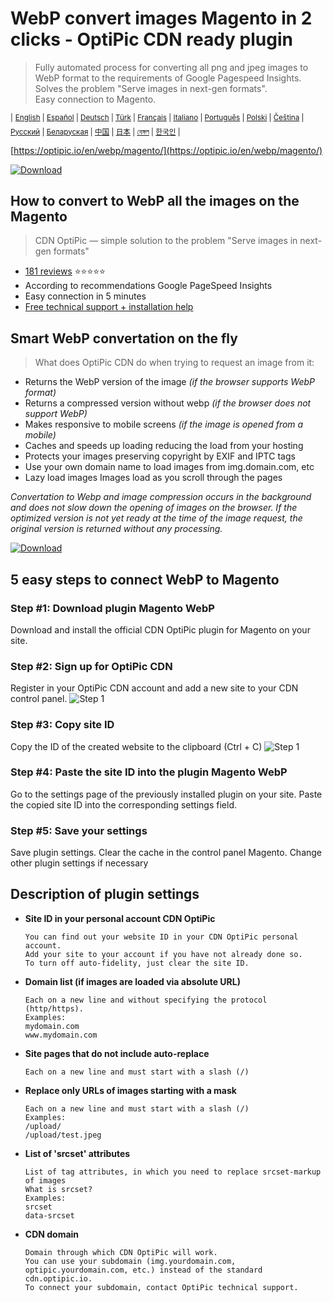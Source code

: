 # WebP convert images Magento in 2 clicks - OptiPic CDN ready plugin

> Fully automated process for converting all png and jpeg images to WebP format to the requirements of Google Pagespeed Insights.  
> Solves the problem "Serve images in next-gen formats".  
> Easy connection to Magento. 

<sup>|</sup>
<sup>[English](https://optipic.io/en/webp/magento/) | </sup>
<sup>[Español](https://optipic.io/es/webp/magento/) | </sup>
<sup>[Deutsch](https://optipic.io/de/webp/magento/) | </sup>
<sup>[Türk](https://optipic.io/tr/webp/magento/) | </sup>
<sup>[Français](https://optipic.io/fr/webp/magento/) | </sup>
<sup>[Italiano](https://optipic.io/it/webp/magento/) | </sup>
<sup>[Português](https://optipic.io/pt/webp/magento/) | </sup>
<sup>[Polski](https://optipic.io/pl/webp/magento/) | </sup>
<sup>[Čeština](https://optipic.io/cz/webp/magento/) | </sup>
<sup>[Русский](https://optipic.io/ru/webp/magento/) | </sup>
<sup>[Беларуская](https://optipic.io/by/webp/magento/) | </sup>
<sup>[中国](https://optipic.io/cn/webp/magento/) | </sup>
<sup>[日本](https://optipic.io/jp/webp/magento/) | </sup>
<sup>[বেঙ্গল](https://optipic.io/bn/webp/magento/) | </sup>
<sup>[한국인](https://optipic.io/ko/webp/magento/) | </sup>

[https://optipic.io/en/webp/magento/](https://optipic.io/en/webp/magento/)

[![Download](https://optipic.io/images/download-button.png)](https://github.com/optipic-io/optipic-magento/releases/download/v1.19.0/Optipic.zip)

## How to convert to WebP all the images on the Magento 
> CDN OptiPic — simple solution to the problem "Serve images in next-gen formats"

- [181 reviews](https://optipic.io/en/cdn/reviews/) ⭐⭐⭐⭐⭐
- According to recommendations Google PageSpeed Insights
- Easy connection in 5 minutes
- [Free technical support + installation help](https://optipic.io/get-free-help/?cdn=1)

## Smart WebP convertation on the fly
> What does OptiPic CDN do when trying to request an image from it:

- Returns the WebP version of the image *(if the browser supports WebP format)*
- Returns a compressed version without webp *(if the browser does not support WebP)*
- Makes responsive to mobile screens *(if the image is opened from a mobile)*
- Caches and speeds up loading reducing the load from your hosting
- Protects your images preserving copyright by EXIF and IPTC tags
- Use your own domain name to load images from img.domain.com, etc
- Lazy load images Images load as you scroll through the pages

*Convertation to Webp and image compression occurs in the background and does not slow down the opening of images on the browser.
If the optimized version is not yet ready at the time of the image request, the original version is returned without any processing.*

[![Download](https://optipic.io/images/download-button.png)](https://github.com/optipic-io/optipic-magento/releases/download/v1.19.0/Optipic.zip)


## 5 easy steps to connect WebP to Magento

### Step #1: Download plugin Magento WebP
Download and install the official CDN OptiPic plugin for Magento on your site.

### Step #2: Sign up for OptiPic CDN
Register in your OptiPic CDN account and add a new site to your CDN control panel.
![Step 1](https://optipic.io/img/cdn/install-instruction/en/step-2.png)

### Step #3: Copy site ID
Copy the ID of the created website to the clipboard (Ctrl + C)
![Step 1](https://optipic.io/img/cdn/install-instruction/en/step-3.png)

### Step #4: Paste the site ID into the plugin Magento WebP
Go to the settings page of the previously installed plugin on your site.
Paste the copied site ID into the corresponding settings field.

### Step #5: Save your settings
Save plugin settings. Clear the cache in the control panel Magento.
Change other plugin settings if necessary

## Description of plugin settings

- **Site ID in your personal account CDN OptiPic**
  ```
  You can find out your website ID in your CDN OptiPic personal account. 
  Add your site to your account if you have not already done so. 
  To turn off auto-fidelity, just clear the site ID.
  ```

* **Domain list (if images are loaded via absolute URL)**
  ```
  Each on a new line and without specifying the protocol (http/https).
  Examples:
  mydomain.com
  www.mydomain.com
  ```

* **Site pages that do not include auto-replace**
  ```
  Each on a new line and must start with a slash (/)
  ```

* **Replace only URLs of images starting with a mask**
  ```
  Each on a new line and must start with a slash (/)
  Examples:
  /upload/
  /upload/test.jpeg
  ```

* **List of 'srcset' attributes**
  ```
  List of tag attributes, in which you need to replace srcset-markup of images
  What is srcset? 
  Examples: 
  srcset 
  data-srcset 
  ```

* **CDN domain**
  ```
  Domain through which CDN OptiPic will work. 
  You can use your subdomain (img.yourdomain.com, optipic.yourdomain.com, etc.) instead of the standard cdn.optipic.io. 
  To connect your subdomain, contact OptiPic technical support.
  ```

